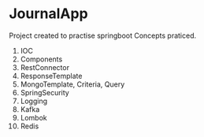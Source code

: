 # JournalApp

Project created to practise springboot
Concepts praticed.
1. IOC
2. Components
3. RestConnector
4. ResponseTemplate
5. MongoTemplate, Criteria, Query
6. SpringSecurity
7. Logging
8. Kafka
9. Lombok
10. Redis